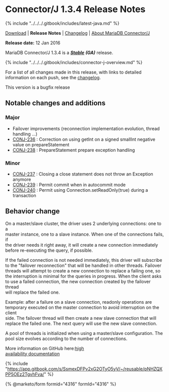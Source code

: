 # Connector/J 1.3.4 Release Notes

{% include "../../../.gitbook/includes/latest-java.md" %}

[Download](https://downloads.mariadb.org/connector-java/1.3.4/) | **Release Notes** | [Changelog](../changelogs/1.3/1.3.4.md) | [About MariaDB Connector/J](https://app.gitbook.com/s/CjGYMsT2MVP4nd3IyW2L/mariadb-connector-j/about-mariadb-connector-j)

**Release date:** 12 Jan 2016

MariaDB Connector/J 1.3.4 is a [_**Stable**_](../../../community-server/about/release-criteria.md) _**(GA)**_ release.

{% include "../../../.gitbook/includes/connector-j-overview.md" %}

For a list of all changes made in this release, with links to detailed\
information on each push, see the [changelog](../changelogs/1.3/1.3.4.md).

This version is a bugfix release

## Notable changes and additions

### Major

* Failover improvements (reconnection implementation evolution, thread handling ...)
* [CONJ-236](https://jira.mariadb.org/browse/CONJ-236) : Correction on using getInt on a signed smallInt negative value on prepareStatement
* [CONJ-238](https://jira.mariadb.org/browse/CONJ-238) : PrepareStatement prepare exception handling

### Minor

* [CONJ-237](https://jira.mariadb.org/browse/CONJ-237) : Closing a close statement does not throw an Exception anymore
* [CONJ-239](https://jira.mariadb.org/browse/CONJ-239) : Permit commit when in autocommit mode
* [CONJ-240](https://jira.mariadb.org/browse/CONJ-240) : Permit using Connection.setReadOnly(true) during a transaction

## Behavior change

On a master/slave cluster, the driver uses 2 underlying connections: one to a\
master instance, one to a slave instance. When one of the connections fails, if\
the driver needs it right away, it will create a new connection immediately\
before re-executing the query, if possible.

If the failed connection is not needed immediately, this driver will subscribe\
to the "failover reconnection" that will be handled in other threads. Failover\
threads will attempt to create a new connection to replace a failing one, so\
the interruption is minimal for the queries in progress. When the client asks\
to use a failed connection, the new connection created by the failover thread\
will replace the failed one.

Example: after a failure on a slave connection, readonly operations are\
temporary executed on the master connection to avoid interruption on the client\
side. The failover thread will then create a new slave connection that will\
replace the failed one. The next query will use the new slave connection.

A pool of threads is initialized when using a master/slave configuration. The\
pool size evolves according to the number of connections.

More information on GitHub here:[high\
availability documentation](https://github.com/MariaDB/mariadb-connector-j/blob/master/documentation/Failover-and-high-availability)

{% include "https://app.gitbook.com/s/SsmexDFPv2xG2OTyO5yV/~/reusable/pNHZQXPP5OEz2TgvhFva/" %}

{% @marketo/form formid="4316" formId="4316" %}

